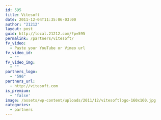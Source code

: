 ```yaml
---
id: 595
title: Vitesoft
date: 2011-12-04T11:35:06-03:00
author: "21212"
layout: post
guid: http://local.21212.com/?p=595
permalink: /partners/vitesoft/
fv_video:
  - Paste your YouTube or Vimeo url
fv_video_id:
  - ""
fv_video_img:
  - ""
partners_logo:
  - "596"
partners_url:
  - http://vitesoft.com
is_premium:
  - 'false'
image: /assets/wp-content/uploads/2011/12/vitesoftlogo-160x160.jpg
categories:
  - partners
---
```

